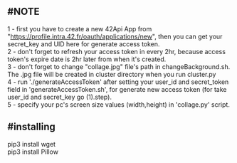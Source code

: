 #NOTE
----------------------
1 - first you have to create a new 42Api App from "https://profile.intra.42.fr/oauth/applications/new", then you can get your secret_key and UID here for generate access token.<br>
2 - don't forget to refresh your access token in every 2hr, because access token's expire date is 2hr later from when it's created.<br>
3 - don't forget to change "collage.jpg" file's path in changeBackground.sh. The .jpg file will be created in cluster directory when you run cluster.py<br>
4 - run './generateAccessToken' after setting your user_id and secret_token field in 'generateAccessToken.sh', for generate new access token (for take user_id and secret_key go (1).step).<br>
5 - specify your pc's screen size values (width,height) in 'collage.py' script.<br>

#installing
----------------------
pip3 install wget<br>
pip3 install Pillow<br>
